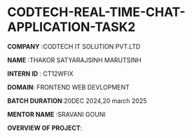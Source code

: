 # CODTECH-REAL-TIME-CHAT-APPLICATION-TASK2

**COMPANY** :CODTECH IT SOLUTION PVT.LTD

**NAME**  :THAKOR SATYARAJSINH MARUTSINH

**INTERN ID** : CT12WFIX

**DOMAIN**: FRONTEND WEB DEVLOPMENT

**BATCH DURATION**:20DEC 2024,20 march 2025

**MENTOR NAME** :SRAVANI GOUNI

**OVERVIEW OF PROJECT**:
